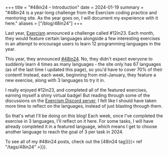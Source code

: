 +++
title = "#48in24 – Introduction"
date = 2024-01-19
summary = "#48in24 is a year-long challenge from the Exercism coding practice and mentoring site. As the year goes on, I will document my experience with it here."
aliases = ["/blog/48in24"]
+++

Last year, [Exercism](https://exercism.org/) announced a challenge called #12in23. Each month, they would feature certain languages alongside a few interesting exercises in an attempt to encourage users to learn 12 programming languages in the year.

This year, they announced [#48in24](https://exercism.org/challenges/48in24). No, they didn't expect everyone to suddenly learn 4 times as many languages - the site only has 67 languages (as of the last time I updated this page), so you'd have to cover 70% of their content! Instead, each week, beginning from mid-January, they feature a new exercise, along with 3 languages to try it in.

I really enjoyed #12in23, and completed all of the featured exercises, earning myself a shiny virtual badge! But reading through some of the discussions on the [Exercism Discord server](https://exercism.org/r/discord), I felt like I should have taken more time to reflect on the languages, instead of just blasting through them.

So that's what I'll be doing on this blog! Each week, once I've completed the exercise in 3 languages, I'll reflect on it here. For some tasks, I will have already completed it in a featured language, which means I get to choose another language to reach the goal of 3 per task in 2024.

To see all of my #48in24 posts, check out the [48in24 tag]({{< ref "/tags/48in24" >}}).

